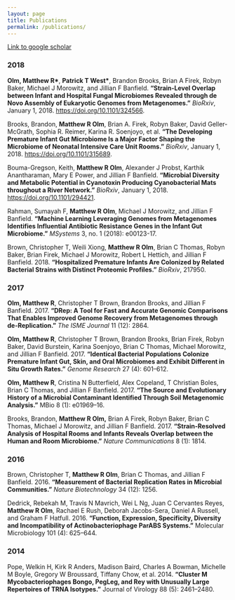 ```yaml
---
layout: page
title: Publications
permalink: /publications/
---
```


[Link to google scholar](https://scholar.google.com/citations?user=BoDUkpMAAAAJ&hl)

### 2018

__Olm, Matthew R*__, __Patrick T West*__, Brandon Brooks, Brian A Firek, Robyn Baker, Michael J Morowitz, and Jillian F Banfield. **“Strain-Level Overlap between Infant and Hospital Fungal Microbiomes Revealed through de Novo Assembly of Eukaryotic Genomes from Metagenomes.”** *BioRxiv*, January 1, 2018. https://doi.org/10.1101/324566.

Brooks, Brandon, **Matthew R Olm**, Brian A. Firek, Robyn Baker, David Geller-McGrath, Sophia R. Reimer, Karina R. Soenjoyo, et al. **“The Developing Premature Infant Gut Microbiome Is a Major Factor Shaping the Microbiome of Neonatal Intensive Care Unit Rooms.”** *BioRxiv*, January 1, 2018. https://doi.org/10.1101/315689.

Bouma-Gregson, Keith, **Matthew R Olm**, Alexander J Probst, Karthik Anantharaman, Mary E Power, and Jillian F Banfield. **“Microbial Diversity and Metabolic Potential in Cyanotoxin Producing Cyanobacterial Mats throughout a River Network.”** *BioRxiv*, January 1, 2018. https://doi.org/10.1101/294421.

Rahman, Sumayah F, **Matthew R Olm**, Michael J Morowitz, and Jillian F Banfield. **“Machine Learning Leveraging Genomes from Metagenomes Identifies Influential Antibiotic Resistance Genes in the Infant Gut Microbiome.”** *MSystems* 3, no. 1 (2018): e00123-17.

Brown, Christopher T, Weili Xiong, **Matthew R Olm**, Brian C Thomas, Robyn Baker, Brian Firek, Michael J Morowitz, Robert L Hettich, and Jillian F Banfield. 2018. **“Hospitalized Premature Infants Are Colonized by Related Bacterial Strains with Distinct Proteomic Profiles.”** *BioRxiv*, 217950.

### 2017

**Olm, Matthew R**, Christopher T Brown, Brandon Brooks, and Jillian F Banfield. 2017. **“DRep: A Tool for Fast and Accurate Genomic Comparisons That Enables Improved Genome Recovery from Metagenomes through de-Replication.”** *The ISME Journal* 11 (12): 2864.

**Olm, Matthew R**, Christopher T Brown, Brandon Brooks, Brian Firek, Robyn Baker, David Burstein, Karina Soenjoyo, Brian C Thomas, Michael Morowitz, and Jillian F Banfield. 2017. **“Identical Bacterial Populations Colonize Premature Infant Gut, Skin, and Oral Microbiomes and Exhibit Different in Situ Growth Rates.”** *Genome Research* 27 (4): 601–612.

**Olm, Matthew R**, Cristina N Butterfield, Alex Copeland, T Christian Boles, Brian C Thomas, and Jillian F Banfield. 2017. **“The Source and Evolutionary History of a Microbial Contaminant Identified Through Soil Metagenomic Analysis.”** MBio 8 (1): e01969–16.

Brooks, Brandon, **Matthew R Olm,** Brian A Firek, Robyn Baker, Brian C Thomas, Michael J Morowitz, and Jillian F Banfield. 2017. **“Strain-Resolved Analysis of Hospital Rooms and Infants Reveals Overlap between the Human and Room Microbiome.”** *Nature Communications* 8 (1): 1814.

### 2016

Brown, Christopher T, **Matthew R Olm**, Brian C Thomas, and Jillian F Banfield. 2016. **“Measurement of Bacterial Replication Rates in Microbial Communities.”** *Nature Biotechnology* 34 (12): 1256.

Dedrick, Rebekah M, Travis N Mavrich, Wei L Ng, Juan C Cervantes Reyes, **Matthew R Olm**, Rachael E Rush, Deborah Jacobs-Sera, Daniel A Russell, and Graham F Hatfull. 2016. **“Function, Expression, Specificity, Diversity and Incompatibility of Actinobacteriophage ParABS Systems.”** Molecular Microbiology 101 (4): 625–644.

### 2014

Pope, Welkin H, Kirk R Anders, Madison Baird, Charles A Bowman, Michelle M Boyle, Gregory W Broussard, Tiffany Chow, et al. 2014. **“Cluster M Mycobacteriophages Bongo, PegLeg, and Rey with Unusually Large Repertoires of TRNA Isotypes.”** Journal of Virology 88 (5): 2461–2480.
